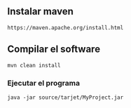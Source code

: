 ## Instalar maven
    https://maven.apache.org/install.html

## Compilar el software
    mvn clean install

### Ejecutar el programa
    
    java -jar source/tarjet/MyProject.jar